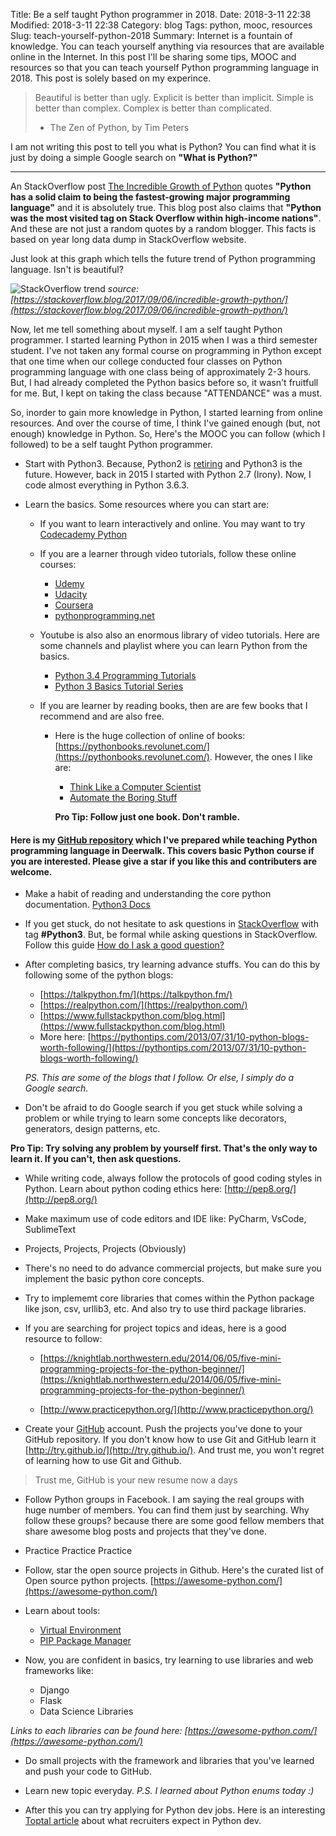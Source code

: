 Title: Be a self taught Python programmer in 2018.
Date: 2018-3-11 22:38
Modified: 2018-3-11 22:38
Category: blog
Tags: python, mooc, resources
Slug: teach-yourself-python-2018
Summary: Internet is a fountain of knowledge. You can teach yourself anything via resources that are available online in the Internet. In this post I'll be sharing some tips, MOOC and resources so that you can teach yourself Python programming language in 2018. This post is solely based on my experince. 

> Beautiful is better than ugly.
> Explicit is better than implicit. 
> Simple is better than complex. 
> Complex is better than complicated.
> - The Zen of Python, by Tim Peters

I am not writing this post to tell you what is Python? You can find what it is just by doing a simple Google search on **"What is Python?"**

--- 

An StackOverflow post [The Incredible Growth of Python](https://stackoverflow.blog/2017/09/06/incredible-growth-python/) quotes **"Python has a solid claim to being the fastest-growing major programming language"** and it is absolutely true. This blog post also claims that **"Python was the most visited tag on Stack Overflow within high-income nations"**. And these are not just a random quotes by a random blogger. This facts is based on year long data dump in StackOverflow website.

Just look at this graph which tells the future trend of Python programming language. Isn't is beautiful?

![StackOverflow trend](https://zgab33vy595fw5zq-zippykid.netdna-ssl.com/wp-content/uploads/2017/09/growth_major_languages-1-1024x878.png)
*source:[https://stackoverflow.blog/2017/09/06/incredible-growth-python/](https://stackoverflow.blog/2017/09/06/incredible-growth-python/)*

Now, let me tell something about myself. I am a self taught Python programmer. I started learning Python in 2015 when I was a third semester student. I've not taken any formal course on programming in Python except that one time when our college conducted four classes on Python programming language with one class being of approximately 2-3 hours. But, I had already completed the Python basics before so, it wasn't fruitfull for me. But, I kept on taking the class because "ATTENDANCE" was a must.

So, inorder to gain more knowledge in Python, I started learning from online resources. And over the course of time, I think I've gained enough (but, not enough) knowledge in Python. So, Here's the MOOC you can follow (which I followed) to be a self taught Python programmer.

- Start with Python3. Because, Python2 is [retiring](http://pythonclock.org/) and Python3 is the future. However, back in 2015 I started with Python 2.7 (Irony). Now, I code almost everything in Python 3.6.3.

- Learn the basics. Some resources where you can start are:
    - If you want to learn interactively and online. You may want to try [Codecademy Python](https://www.codecademy.com/learn/learn-python)
    - If you are a learner through video tutorials, follow these online courses:
        - [Udemy](https://www.udemy.com/python-for-absolute-beginners-u/)
        - [Udacity](https://www.udacity.com/course/programming-foundations-with-python--ud036)
        - [Coursera](https://www.coursera.org/learn/python4)
        - [pythonprogramming.net](https://pythonprogramming.net/)

    - Youtube is also also an enormous library of video tutorials. Here are some channels and playlist where you can learn Python from the basics.
        - [Python 3.4 Programming Tutorials](https://www.youtube.com/watch?v=HBxCHonP6Ro&list=PL6gx4Cwl9DGAcbMi1sH6oAMk4JHw91mC_)
        - [Python 3 Basics Tutorial Series](https://www.youtube.com/watch?v=oVp1vrfL_w4&list=PLQVvvaa0QuDe8XSftW-RAxdo6OmaeL85M)

    - If you are learner by reading books, then are are few books that I recommend and are also free. 
        - Here is the huge collection of online of books: [https://pythonbooks.revolunet.com/](https://pythonbooks.revolunet.com/). However, the ones I like are:
            - [Think Like a Computer Scientist](http://interactivepython.org/runestone/static/thinkcspy/index.html)
            - [Automate the Boring Stuff](https://automatetheboringstuff.com/)
            
            **Pro Tip: Follow just one book. Don't ramble.**

#### Here is my [GitHub repository](https://github.com/girisagar46/PythonTrainingClass) which I've prepared while teaching Python programming language in Deerwalk. This covers basic Python course if you are interested. Please give a star if you like this and contributers are welcome.

- Make a habit of reading and understanding the core python documentation. [Python3 Docs](https://docs.python.org/3/)

- If you get stuck, do not hesitate to ask questions in [StackOverflow](https://stackoverflow.com/) with tag **#Python3**. But, be formal while asking questions in StackOverflow. Follow this guide [How do I ask a good question?](https://stackoverflow.com/help/how-to-ask)

- After completing basics, try learning advance stuffs. You can do this by following some of the python blogs:
    - [https://talkpython.fm/](https://talkpython.fm/)
    - [https://realpython.com/](https://realpython.com/)
    - [https://www.fullstackpython.com/blog.html](https://www.fullstackpython.com/blog.html)
    - More here: [https://pythontips.com/2013/07/31/10-python-blogs-worth-following/](https://pythontips.com/2013/07/31/10-python-blogs-worth-following/)

    *PS. This are some of the blogs that I follow. Or else, I simply do a Google search.*

- Don't be afraid to do Google search if you get stuck while solving a problem or while trying to learn some concepts like decorators, generators, design patterns, etc. 
    
**Pro Tip: Try solving any problem by yourself first. That's the only way to learn it. If you can't, then ask questions.**
    
- While writing code, always follow the protocols of good coding styles in Python. Learn about python coding ethics here: [http://pep8.org/](http://pep8.org/)

- Make maximum use of code editors and IDE like: PyCharm, VsCode, SublimeText

- Projects, Projects, Projects (Obviously)

- There's no need to do advance commercial projects, but make sure you implement the basic python core concepts.

- Try to implememt core libraries that comes within the Python package like json, csv, urllib3, etc. And also try to use third package libraries.

- If you are searching for project topics and ideas, here is a good resource to follow:
    
    - [https://knightlab.northwestern.edu/2014/06/05/five-mini-programming-projects-for-the-python-beginner/](https://knightlab.northwestern.edu/2014/06/05/five-mini-programming-projects-for-the-python-beginner/)
    
    - [http://www.practicepython.org/](http://www.practicepython.org/)
    
- Create your [GitHub](https://github.com/) account. Push the projects you've done to your GitHub repository. If you don't know how to use Git and GitHub learn it [http://try.github.io/](http://try.github.io/). And trust me, you won't regret of learning how to use Git and Github.

>Trust me, GitHub is your new resume now a days

- Follow Python groups in Facebook. I am saying the real groups with huge number of members. You can find them just by searching. Why follow these groups? because there are some good fellow members that share awesome blog posts and projects that they've done.

- Practice Practice Practice

- Follow, star the open source projects in Github. Here's the curated list of Open source python projects. [https://awesome-python.com/](https://awesome-python.com/)

- Learn about tools:
    - [Virtual Environment](http://docs.python-guide.org/en/latest/dev/virtualenvs/)
    - [PIP Package Manager](http://www.pythonforbeginners.com/basics/python-pip-usage)

- Now, you are confident in basics, try learning to use libraries and web frameworks like:
    - Django
    - Flask
    - Data Science Libraries

*Links to each libraries can be found here: [https://awesome-python.com/](https://awesome-python.com/)*

- Do small projects with the framework and libraries that you've learned and push your code to GitHub.

- Learn new topic everyday. *P.S. I learned about Python enums today :)* 

- After this you can try applying for Python dev jobs. Here is an interesting [Toptal article](https://www.toptal.com/python#hiring-guide) about what recruiters expect in Python dev. 
